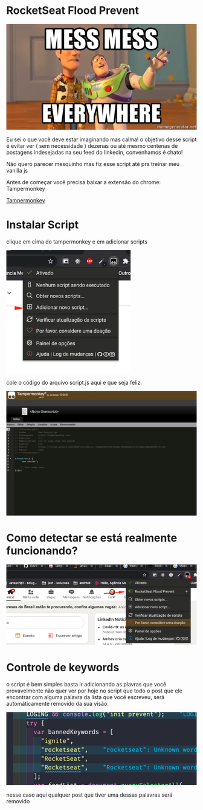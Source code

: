 # RocketSeat Flood Prevent

![.github/Untitled.png](.github/Untitled.png)

Eu sei o que você deve estar imaginando mas calma! o objetivo desse script é evitar ver ( sem necessidade ) dezenas ou até mesmo centenas de postagens indesejadas na seu feed do linkedin, convenhamos é chato! 

Não quero parecer mesquinho mas fiz esse script até pra treinar meu vanilla js

Antes de começar você precisa baixar a extensão do chrome: Tampermonkey

[Tampermonkey](https://chrome.google.com/webstore/detail/tampermonkey/dhdgffkkebhmkfjojejmpbldmpobfkfo?hl=pt)

# Instalar Script

clique em cima do tampermonkey e em adicionar scripts

![.github/Untitled%201.png](.github/Untitled%201.png)

cole o código do arquivo script.js aqui e que seja feliz.

![.github/Untitled%202.png](.github/Untitled%202.png)

# Como detectar se está realmente funcionando?

![.github/Untitled%203.png](.github/Untitled%203.png)

# Controle de keywords

o script é bem simples basta ir adicionando as plavras que você provavelmente não quer ver por hoje no script que todo o post que ele encontrar com alguma palavra da lista que você escreveu, será automáticamente removido da sua visão.

![.github/Untitled%204.png](.github/Untitled%204.png)

nesse caso aqui qualquer post que tiver uma dessas palavras será removido
